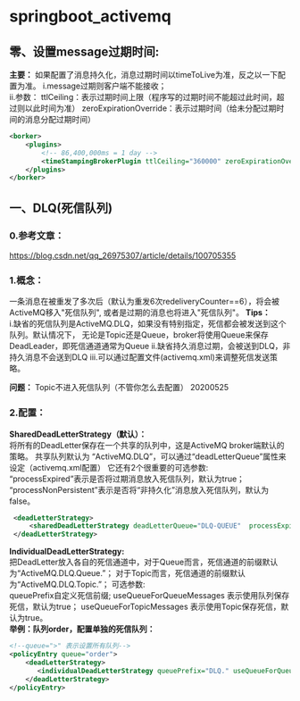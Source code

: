 # springboot_activemq
## 零、设置message过期时间:
**主要：** 如果配置了消息持久化，消息过期时间以timeToLive为准，反之以一下配置为准。
i.message过期则客户端不能接收；  
ii.参数：
ttlCeiling：表示过期时间上限（程序写的过期时间不能超过此时间，超过则以此时间为准）
zeroExpirationOverride：表示过期时间（给未分配过期时间的消息分配过期时间）
```xml
<borker>
    <plugins>
        <!-- 86,400,000ms = 1 day -->
        <timeStampingBrokerPlugin ttlCeiling="360000" zeroExpirationOverride="360000" />
    </plugins>
</borker> 
```

## 一、DLQ(死信队列)
### 0.参考文章：
https://blog.csdn.net/qq_26975307/article/details/100705355
### 1.概念：
一条消息在被重发了多次后（默认为重发6次redeliveryCounter==6），将会被ActiveMQ移入"死信队列",
或者是过期的消息也将进入"死信队列"。
**Tips：**   
i.缺省的死信队列是ActiveMQ.DLQ，如果没有特别指定，死信都会被发送到这个队列。默认情况下，
  无论是Topic还是Queue，broker将使用Queue来保存DeadLeader，即死信通道通常为Queue
ii.缺省持久消息过期，会被送到DLQ，非持久消息不会送到DLQ
iii.可以通过配置文件(activemq.xml)来调整死信发送策略。

**问题：**
Topic不进入死信队列（不管你怎么去配置） 20200525




### 2.配置：
**SharedDeadLetterStrategy（默认）：**    
将所有的DeadLetter保存在一个共享的队列中，这是ActiveMQ broker端默认的策略。
共享队列默认为 “ActiveMQ.DLQ”，可以通过“deadLetterQueue”属性来设定（activemq.xml配置）
它还有2个很重要的可选参数:   
“processExpired”表示是否将过期消息放入死信队列，默认为true；  
“processNonPersistent”表示是否将“非持久化”消息放入死信队列，默认为false。   
```xml
 <deadLetterStrategy>
     <sharedDeadLetterStrategy deadLetterQueue="DLQ-QUEUE"  processExpired="true"  processNonPersistent="false" />
 </deadLetterStrategy>
```
**IndividualDeadLetterStrategy:**   
把DeadLetter放入各自的死信通道中，对于Queue而言，死信通道的前缀默认为“ActiveMQ.DLQ.Queue.”；
对于Topic而言，死信通道的前缀默认为“ActiveMQ.DLQ.Topic.”；
可选参数:    
queuePrefix自定义死信前缀;
useQueueForQueueMessages 表示使用队列保存死信，默认为true；
useQueueForTopicMessages 表示使用Topic保存死信，默认为true。    
**举例：队列order，配置单独的死信队列：**  
```xml
<!--queue=">" 表示设置所有队列-->
<policyEntry queue="order">
    <deadLetterStrategy>
       <individualDeadLetterStrategy queuePrefix="DLQ." useQueueForQueueMessages="true"/>
    </deadLetterStrategy>
</policyEntry>
```



